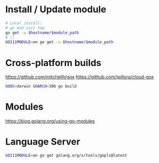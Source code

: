 # Install / Update module

```bash
# Local install:
# go mod init tmp
go get -u $hostname/$module_path
# ||
GO111MODULE=on go get -u $hostname/$module_path
```

# Cross-platform builds

https://github.com/mitchellh/gox
https://github.com/jpillora/cloud-gox

```bash
GOOS=darwin GOARCH=386 go build
```

# Modules

https://blog.golang.org/using-go-modules

# Language Server

```bash
GO111MODULE=on go get golang.org/x/tools/gopls@latest
```
